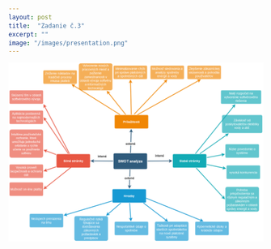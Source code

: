 ```yaml
---
layout: post
title:  "Zadanie č.3"
excerpt: ""
image: "/images/presentation.png"
---
```


![SWOT ANALÝZA](/images/swot_diagram.png)